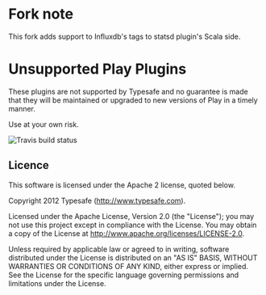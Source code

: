 # Fork note

This fork adds support to Influxdb's tags to statsd plugin's Scala side.

# Unsupported Play Plugins

These plugins are not supported by Typesafe and no guarantee is made that they will be maintained or upgraded to new versions of Play in a timely manner.

Use at your own risk.

![Travis build status](https://travis-ci.org/typesafehub/play-plugins.svg?branch=master)

## Licence

This software is licensed under the Apache 2 license, quoted below.

Copyright 2012 Typesafe (http://www.typesafe.com).

Licensed under the Apache License, Version 2.0 (the "License"); you may not use this project except in compliance with the License. You may obtain a copy of the License at http://www.apache.org/licenses/LICENSE-2.0.

Unless required by applicable law or agreed to in writing, software distributed under the License is distributed on an "AS IS" BASIS, WITHOUT WARRANTIES OR CONDITIONS OF ANY KIND, either express or implied. See the License for the specific language governing permissions and limitations under the License.
